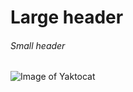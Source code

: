 # Large header
###### Small header

![Image of Yaktocat](https://octodex.github.com/images/yaktocat.png)
